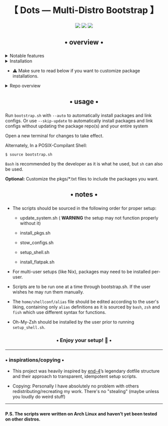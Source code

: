 <div align="center">
    <h1>【 Dots — Multi-Distro Bootstrap 】</h1>
    <h3></h3>
</div>

<center>

![](https://img.shields.io/github/last-commit/TGGamer1/Dots?&style=for-the-badge&color=8ad7eb&logo=git&logoColor=D9E0EE&labelColor=1E202B)
![](https://img.shields.io/github/stars/TGGamer1/Dots?style=for-the-badge&logo=andela&color=86dbd7&logoColor=D9E0EE&labelColor=1E202B)
![](https://img.shields.io/github/repo-size/TGGamer1/Dots?color=86dbce&label=SIZE&logo=protondrive&style=for-the-badge&logoColor=D9E0EE&labelColor=1E202B)

</center>

<div align="center">
    <h2>• overview •</h2>
    <h3></h3>
</div>

<details> 
  <summary>Notable features</summary>
     
  - **Overview**: This repository automates setting up your terminal workflow and dotfiles across multiple Linux distributions.
  - **Distro Support**: It works on Arch, Debian/Ubuntu, Fedora, NixOS(No idea how it will behave), and even supports Brew and Flatpak.
  - **Transparent installation**: Every command is shown before it's run
  - **Automatic setup**: with the `--auto` flag everything will be automatically installed and setup with proper symlinks using stow.
</details>
<details> 
  <summary>Installation</summary>

   - Just run `git clone https://github.com/TGGamer1/Dots.git` 
     - cd into the repo and run `./bootstrap.sh`
     - **The user is advised to read the endire README.**
   - The name of the install script is `bootstrap.sh`.
</details>

- ⚠️ Make sure to read below if you want to customize package installations.

<details>
  <summary>Repo overview</summary>

      Dots/
    ├── home                     # Contains files pointing to $HOME
    ├── config                   # Contains files pointing to $HOME/.config
    ├── bootstrap.sh             # Main entry point, sources modular scripts
    ├── scripts/
    │   ├── install_pkgs.sh      # Package installation logic
    │   ├── stow_configs.sh      # Links dotfiles via stow
    │   ├── setup_shell.sh       # Configures and sources your shell
    │   └── install_flatpak.sh   # Installs Flatpak apps
    └── pkgs/
        ├── common.txt           # Packages installed on all distros
        ├── arch.txt             # Arch-specific packages
        ├── debian.txt           # Debian/Ubuntu-specific packages
        ├── fedora.txt           # Fedora-specific packages
        └── nix.txt              # Nix package manager(Works in NixOS & w/o)

Everything is writen in `bash`
</details>

<div align="center">
    <h2>• usage •</h2>
    <h3></h3>
</div>

Run `bootstrap.sh` with `--auto` to automatically install packages and link configs.
Or use `--skip-update` to automatically install packages and link configs without updating the package repo(s) and your entire system

Open a new terminal for changes to take effect.

Alternately, In a POSIX-Compilant Shell: 
```
$ source bootstrap.sh
```
`Bash` is recommended by the developer as it is what he used, but `sh` can also be used.


**Optional:** Customize the pkgs/*.txt files to include the packages you want.

<div align="center">
    <h2>• notes •</h2>
    <h3></h3>
</div>

- The scripts should be sourced in the following order for proper setup:

  -  update_system.sh ( **WARNING** the setup may not function properly without it)

   -  install_pkgs.sh

  -   stow_configs.sh

   -  setup_shell.sh

   -  install_flatpak.sh

- For multi-user setups (like Nix), packages may need to be installed per-user.

- Scripts are to be run one at a time through bootstrap.sh. If the user wishes he may run them manually.

- The `home/shellconf/alias` file should be edited according to the user's liking, containing only `alias` definitions as it is sourced by `bash`, `zsh` and `fish` which use different syntax for functions.

- Oh-My-Zsh should be installed by the user prior to running `setup_shell.sh`.

<div align="center">
    <h3>• Enjoy your setup! 🚀 •</h3>
    <h4></h4>
</div>

<div>

---

<h3>• inspirations/copying •</h3>

- This project was heavily inspired by <a href="https://github.com/end-4">end-4</a>’s legendary dotfile structure and their approach to transparent, idempotent setup scripts.

- Copying: Personally I have absolutely no problem with others redistributing/recreating my work. There's no "stealing" (maybe unless you loudly do weird stuff)

</div>

---

<h3></h3>

**P.S. The scripts were written on Arch Linux and haven’t yet been tested on other distros.**
